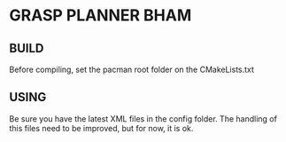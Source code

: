 GRASP PLANNER BHAM
==================

BUILD
-----

Before compiling, set the pacman root folder on the CMakeLists.txt

USING
-----

Be sure you have the latest XML files in the config folder. The handling of this files need to be improved, but for now, it is ok.


